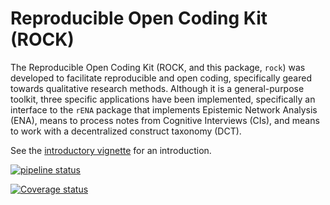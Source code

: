 # Reproducible Open Coding Kit (ROCK)

The Reproducible Open Coding Kit (ROCK, and this package, `rock`)
was developed to facilitate reproducible and open coding, specifically
geared towards qualitative research methods. Although it is a
general-purpose toolkit, three specific applications have been
implemented, specifically an interface to the `rENA` package that
implements Epistemic Network Analysis (ENA), means to process notes
from Cognitive Interviews (CIs), and means to work with a decentralized
construct taxonomy (DCT).

See the [introductory vignette](https://r-packages,gitlab.io/rock/articles/introduction_to_rock.html) for an introduction.

<!-- [![Travis build status](https://travis-ci.org/Matherion/rock.svg?branch=master)](https://travis-ci.org/Matherion/rock) -->

[![pipeline status](https://gitlab.com/r-packages/rock/badges/master/pipeline.svg)](https://gitlab.com/r-packages/rock/commits/master)
 
[![Coverage status](https://codecov.io/gl/r-packages/rock/branch/master/graph/badge.svg)](https://codecov.io/gl/r-packages/rock?branch=master)

